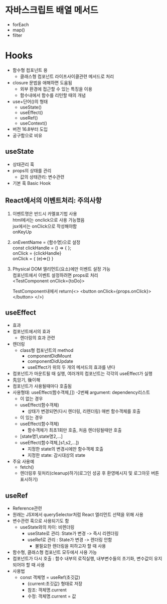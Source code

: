 
# 자바스크립트 배열 메서드
- forEach
- map()
- filter

# Hooks
- 함수형 컴포넌트 용
  - 클래스형 컴포넌트 라이프사이클관련 메서드로 처리
- closure 문법을 애해하면 도움됨
  - 외부 환경에 접근할 수 있는 특징을 이용
  - 함수내에서 함수를 리턴할 때의 개념
- use+단어()의 형태
  - useState()
  - useEffect()
  - useRef()
  - useContext()
- 버전 16.8부터 도입
- 공구함으로 비유

## useState
- 상태관리 훅
- props의 상태를 관리
  - 값의 상태관리: 변수관련
- 기본 훅 Basic Hook

## React에서의 이벤트처리: 주의사항
1. 이벤트명은 반드시 카멜표기법 사용  
   html에서는 onclick으로 사용 가능했음  
   jsx에서는 onClick으로 작성해야함  
   onKeyUp
2. onEventName = {함수명}으로 설정  
   const clickHandle = () => {  };  
   onClick = {clickHandle}  
   onClick = { (e)=>{} }
3. Physical DOM 엘리먼트(요소)에만 이벤트 설정 가능  
   컴포넌트에서 이벤트 설정하려면 props로 처리  
   \<TestComponent onClick={toDo}>  

   TestComponent내에서
   return(<> \<button onClick={props.onClick}> \</button> </>)

## useEffect
- 효과
- 컴포넌트에서의 효과
  - 렌더링의 효과 관련
- 렌더링
  - class형 컴포넌트의 method
    - componentDidMount
    - componentDidUpdate
    - useEffect가 위의 두 개의 메서드의 효과를 낸다
- 컴포넌트가 마운트될 때 실행, 여러개의 컴포넌트는 각각의 useEffect가 실행
- 先암기, 後이해
- 컴포넌트가 사용될때마다 호출됨
- 사용형태: useEffect(함수객체,[])
  -2번째 argument: dependency리스트
  - [](빈배열)이 없는 경우
  - useEffect(함수객체)
    - 상태가 변경되면(다시 렌더링, 리렌더링) 매번 함수객체를 호출
  - [](빈배열)이 있는 경우
  - useEffect(함수객체)
    - 함수객체가 최초1회만 호출, 처음 렌더링될때만 호출
  - [state명1,state명2,...]
  - useEffect(함수객체,[s1,s2,...])
    - 지정한 state의 변경시에만 함수객체 호출
    - 지정한 state: 감시대상의 state
- 주요 사용예
  - fetch()
  - 렌더링후 뒷처리(cleanup)하기(로그인 성공 후 환영메시지 및 로그아웃 버튼 표시하기)

## useRef
- Reference관련
- 원래는 JSX에서 querySelector처럼 React 엘리먼트 선택을 위해 사용
- 변수관련 훅으로 사용되기도 함
  - useState와의 차이: 비렌더링
    - useState로 관리: State가 변경 -> 즉시 리렌더링
    - useRef로 관리 : State가 변경 -> 렌더링 안함
      - 불필요한 렌더링을 피하고자 할 때 사용
- 함수형, 클래스형 컴포넌트 모두에서 사용 가능
- 컴포넌트가 다시 호출 : 함수 내부의 로직실행, 내부변수들의 초기화, 변수값이 유지되어야 할 때 사용
- 사용법
  - const 객체명 = useRef(초깃값)
    - {current:초깃값} 형태로 저장
    - 참조: 객체명.current
    - 수정: 객체명.current = 값